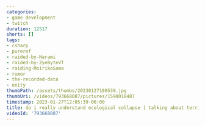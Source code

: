 ```yaml
---
categories:
- game development
- twitch
duration: 12517
shorts: []
tags:
- csharp
- pureref
- raided-by-Harami
- raided-by-ZyeByteVT
- raiding-MoirikoSama
- rumor
- the-recorded-data
- unity
thumbPath: /assets/thumbs/20230127180539.jpg
thumbUri: /videos/793668087/pictures/1598018487
timestamp: 2023-01-27T12:05:39-06:00
title: do i really understand ecological collapse | talking about terrible heat problems
videoId: '793668087'
---
```

